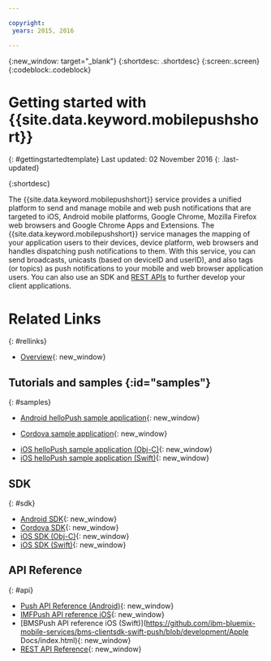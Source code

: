 ```yaml
---

copyright:
 years: 2015, 2016

---
```


{:new_window: target="_blank"}
{:shortdesc: .shortdesc}
{:screen:.screen}
{:codeblock:.codeblock}

# Getting started with {{site.data.keyword.mobilepushshort}}
{: #gettingstartedtemplate}
Last updated: 02 November 2016
{: .last-updated}

{:shortdesc}

The {{site.data.keyword.mobilepushshort}} service provides a unified platform to send and manage mobile and web push notifications that are targeted to iOS, Android mobile platforms, Google Chrome, Mozilla Firefox web browsers and Google Chrome Apps and Extensions. The {{site.data.keyword.mobilepushshort}} service manages the mapping of your application users to their devices, device platform, web browsers and handles dispatching push notifications to them. With this service, you can send broadcasts, unicasts (based on deviceID and userID), and also tags (or topics) as push notifications to your mobile and web browser application users. You can also use an SDK and [REST APIs](https://mobile.{DomainName}/imfpush/) to further develop your client applications.


# Related Links
{: #rellinks}

* [Overview](c_overview_push.md){: new_window}

## Tutorials and samples {:id="samples"}
{: #samples}
* [Android helloPush sample application](https://github.com/ibm-bluemix-mobile-services/bms-samples-android-hellopush/){: new_window}
- [Cordova sample application](https://github.com/ibm-bluemix-mobile-services/bms-samples-cordova-hellopush){: new_window}
* [iOS helloPush sample application (Obj-C)](https://github.com/ibm-bluemix-mobile-services/bms-samples-ios-hellopush/){: new_window}
* [iOS helloPush sample application (Swift)](https://github.com/ibm-bluemix-mobile-services/bms-samples-swift-hellopush){: new_window}

## SDK
{: #sdk}
* [Android SDK](https://github.com/ibm-bluemix-mobile-services/bms-clientsdk-android-push){: new_window}
* [Cordova SDK](https://github.com/ibm-bluemix-mobile-services/bms-clientsdk-cordova-plugin-push){: new_window}
* [iOS SDK (Obj-C)](https://hub.jazz.net/git/bluemixmobilesdk/imf-ios-sdk/archive?revstr=master){: new_window}
* [iOS SDK (Swift)](https://codeload.github.com/ibm-bluemix-mobile-services/bms-clientsdk-swift-push/zip/master){: new_window}

## API Reference
{: #api}
* [Push API Reference (Android)](https://classicdocs.ng.bluemix.net/docs/api/content/api/mobilefirst/android/push-api-doc/overview-summary.html){: new_window}
* [IMFPush API reference iOS](https://classicdocs.ng.bluemix.net/docs/api/content/api/mobilefirst/ios/IMFPush_api-doc/html/index.html){: new_window}
* [BMSPush API reference iOS (Swift)](https://github.com/ibm-bluemix-mobile-services/bms-clientsdk-swift-push/blob/development/Apple Docs/index.html){: new_window}
* [REST API Reference](https://mobile.{DomainName}/imfpush/){: new_window}
